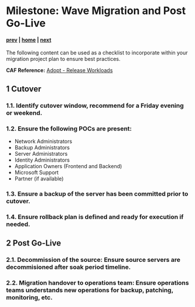 # Milestone: Wave Migration and Post Go-Live

#### [prev](./testing.md) | [home](./readme.md)  | [next](./faq.md)

The following content can be used as a checklist to incorporate within your migration project plan to ensure best practices.

**CAF Reference:** [Adopt - Release Workloads](https://docs.microsoft.com/en-us/azure/cloud-adoption-framework/migrate/migration-considerations/optimize/)

## **1 Cutover**

### 1.1\. Identify cutover window, recommend for a Friday evening or weekend.

### 1.2\. Ensure the following POCs are present:

- Network Administrators
- Backup Administrators
- Server Administrators
- Identity Administrators
- Application Owners (Frontend and Backend)
- Microsoft Support
- Partner (if available)

### 1.3\. Ensure a backup of the server has been committed prior to cutover.

### 1.4\. Ensure rollback plan is defined and ready for execution if needed.

## **2 Post Go-Live**

### 2.1\. Decommission of the source: Ensure source servers are decommisioned after soak period timeline.

### 2.2\. Migration handover to operations team: Ensure operations teams understands new operations for backup, patching, monitoring, etc.
